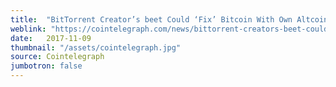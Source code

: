 ```yaml
---
title:  "BitTorrent Creator’s beet Could ‘Fix’ Bitcoin With Own Altcoin By Late 2018"
weblink: "https://cointelegraph.com/news/bittorrent-creators-beet-could-fix-bitcoin-with-own-altcoin-by-late-2018"
date:   2017-11-09
thumbnail: "/assets/cointelegraph.jpg"
source: Cointelegraph
jumbotron: false
---
```

